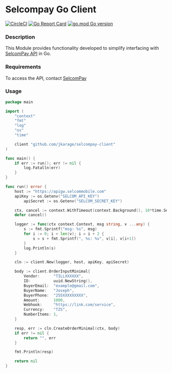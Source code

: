 # Selcompay Go Client

[![CircleCI](https://dl.circleci.com/status-badge/img/circleci/Cy6tWW4wpE69Ftb8vdTAN9/E2TBj5h2YvKmwX36hcykvy/tree/main.svg?style=svg)](https://app.circleci.com/pipelines/github/Jkarage/selcompay-client)
[![Go Report Card](https://goreportcard.com/badge/github.com/jkarage/selcompay-client)](https://goreportcard.com/report/github.com/jkarage/selcompay-client)
[![go.mod Go version](https://img.shields.io/badge/Go-v1.23.1-blue)](https://github.com/Jkarage/selcompay-client)

### Description

This Module provides functionality developed to simplify interfacing with [SelcomPay API](https://developers.selcommobile.com/) in Go.

### Requirements

To access the API, contact [SelcomPay](https://www.selcom.net/selcom-pay-)

### Usage
```go
package main

import (
	"context"
	"fmt"
	"log"
	"os"
	"time"

	client "github.com/jkarage/selcompay-client"
)

func main() {
	if err := run(); err != nil {
		log.Fatalln(err)
	}
}

func run() error {
	host := "https://apigw.selcommobile.com"
	apiKey := os.Getenv("SELCOM_API_KEY")
    	apiSecret := os.Getenv("SELCOM_SECRET_KEY")

	ctx, cancel := context.WithTimeout(context.Background(), 10*time.Second)
	defer cancel()

	logger := func(ctx context.Context, msg string, v ...any) {
		s := fmt.Sprintf("msg: %s", msg)
		for i := 0; i < len(v); i = i + 2 {
			s = s + fmt.Sprintf(", %s: %v", v[i], v[i+1])
		}
		log.Println(s)
	}

	cln := client.New(logger, host, apiKey, apiSecret)

	body := client.OrderInputMinimal{
		Vendor:      "TILLXXXXXX",
		ID:          uuid.NewString(),
		BuyerEmail:  "example@gmail.com",
		BuyerName:   "Joseph",
		BuyerPhone:  "255XXXXXXXXX",
		Amount:      1000,
		Webhook:     "https://link.com/service",
		Currency:    "TZS",
		NumberItems: 1,
	}

	resp, err := cln.CreateOrderMinimal(ctx, body)
	if err != nil {
		return "", err
	}

	fmt.Println(resp)

	return nil
}
```




